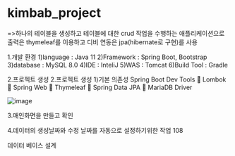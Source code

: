 # kimbab_project

=>하나의 테이블을 생성하고 테이블에 대한 crud 작업을 수행하는 애플리케이션으로
출력은 thymeleaf를 이용하고 디비 연동은 jpa(hibernate로 구현)를 사용

1.개발 환경
1)language : Java 11
2)Framework : Spring Boot, Bootstrap
3)database : MySQL 8.0
4)IDE : InteliJ
5)WAS : Tomcat
6)Build Tool : Gradle

2.프로젝트 생성
2.프로젝트 생성
1)기본 의존성
Spring Boot Dev Tools
 Lombok
 Spring Web
 Thymeleaf
 Spring Data JPA
 MariaDB Driver

![image](https://user-images.githubusercontent.com/76720785/197330014-ae8f6463-f094-4ce9-8411-b9fca265d365.png)

3.매인화면을 만들고 확인

4.데이터의 생성날짜와 수정 날짜를 자동으로 설정하기위한 작업
108


데이터 베이스 설계
